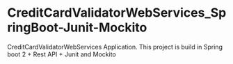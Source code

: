 # CreditCardValidatorWebServices_SpringBoot-Junit-Mockito
CreditCardValidatorWebServices Application. This project is build in Spring boot 2 + Rest API + Junit and Mockito
